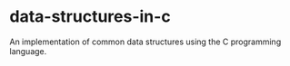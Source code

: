 # data-structures-in-c
An implementation of common data structures using the C programming language.
